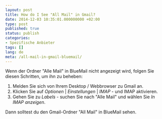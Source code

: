```yaml
---
layout: post
title: How do I See "All Mail" in Gmail?
date: 2014-12-03 10:35:01.000000000 +02:00
type: post
published: true
status: publish
categories:
- Spezifische Anbieter
tags: []
lang: de
meta: /all-mail-in-gmail-bluemail/
---
```


Wenn der Ordner "Alle Mail" in BlueMail nicht angezeigt wird, folgen Sie diesen Schritten, um ihn zu beheben:

1. Melden Sie sich von Ihrem Desktop / Webbrowser zu Gmail an.
2. Klicken Sie auf *Optionen* \| *Einstellungen* \| *IMAP* - und IMAP aktivieren.
3. Gehen Sie zu *Labels* - suchen Sie nach "Alle Mail" und wählen Sie *In IMAP anzeigen*.

Dann solltest du den Gmail-Ordner "All Mail" in BlueMail sehen.